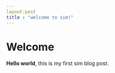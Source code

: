 ```yaml
---
layout:post
title : "welcome to sim!"
---
```


# Welcome

**Hello world**, this is my first sim blog post.
